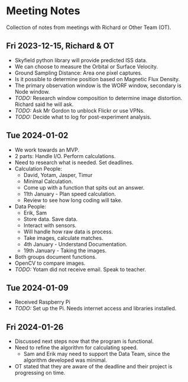 # Meeting Notes

Collection of notes from meetings with Richard or Other Team (OT).

## Fri 2023-12-15, Richard & OT
 - Skyfield python library will provide predicted ISS data.
 - We can choose to measure the Orbital or Surface Velocity.
 - Ground Sampling Distance: Area one pixel captures.
 - Is it possible to determine position based on Magnetic Flux Density.
 - The primary observation window is the WORF window, secondary is Node window.
 - *TODO:* Research window composition to determine image distortion. Richard said he will ask.
 - *TODO:* Ask Mr Gordon to unblock Flickr or use VPNs.
 - *TODO:* Decide what to log for post-experiment analysis.

## Tue 2024-01-02
 - We work towards an MVP.
 - 2 parts: Handle I/O. Perform calculations.
 - Need to research what is needed. Set deadlines.
 - Calculation People:
   - David, Yotam, Jasper, Timur
   - Minimal Calculation.
   - Come up with a function that spits out an answer.
   - 11th January - Plan speed calculation.
   - Review to see how long coding will take.
 - Data People:
   - Erik, Sam
   - Store data. Save data.
   - Interact with sensors.
   - Will handle how raw data is process.
   - Take images, calculate matches.
   - 4th January - Understand Documentation.
   - 19th January - Taking the images.
 - Both groups document functions.
 - OpenCV to compare images.
 - *TODO:* Yotam did not receive email. Speak to teacher.

## Tue 2024-01-09
 - Received Raspberry Pi
 - *TODO:* Set up the Pi. Needs internet access and libraries installed.

## Fri 2024-01-26
 - Discussed next steps now that the program is functional.
 - Need to refine the algorithm for calculating speed.
   - Sam and Erik may need to support the Data Team, since the algorithm developed was minimal.
 - OT stated that they are aware of the deadline and their project is progressing on time.